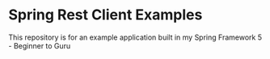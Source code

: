 # Spring Rest Client Examples
This repository is for an example application built in my Spring Framework 5 - Beginner to Guru
